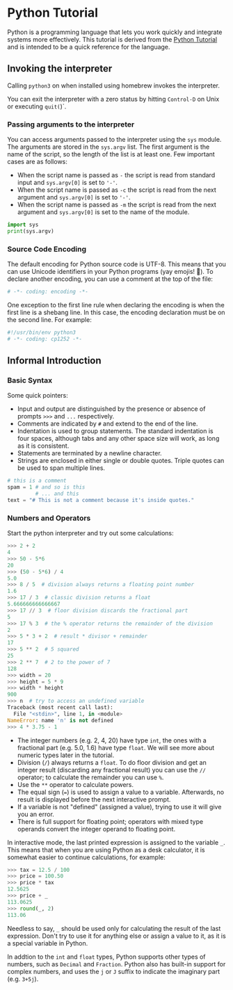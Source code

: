 # Python Tutorial

Python is a programming language that lets you work quickly and integrate systems more effectively. This tutorial is derived from the [Python Tutorial](https://docs.python.org/3/tutorial/index.html) and is intended to be a quick reference for the language.

## Invoking the interpreter

Calling `python3` on when installed using homebrew invokes the interpreter.

You can exit the interpreter with a zero status by hitting `Control-D` on Unix or executing `quit(`)`. 

### Passing arguments to the interpreter

You can access arguments passed to the interpreter using the `sys` module. The arguments are stored in the `sys.argv` list. The first argument is the name of the script, so the length of the list is at least one. Few important cases are as follows:

- When the script name is passed as `-` the script is read from standard input and `sys.argv[0]` is set to `'-'`. 
- When the script name is passed as `-c` the script is read from the next argument and `sys.argv[0]` is set to `'-'`. 
- When the script name is passed as `-m` the script is read from the next argument and `sys.argv[0]` is set to the name of the module.

```python
import sys
print(sys.argv)
```

### Source Code Encoding

The default encoding for Python source code is UTF-8. This means that you can use Unicode identifiers in your Python programs (yay emojis! 🙌). To declare another encoding, you can use a comment at the top of the file:

```python
# -*- coding: encoding -*-
```
One exception to the first line rule when declaring the encoding is when the first line is a shebang line. In this case, the encoding declaration must be on the second line. For example:

```python
#!/usr/bin/env python3
# -*- coding: cp1252 -*-
```


## Informal Introduction

### Basic Syntax

Some quick pointers:

* Input and output are distinguished by the presence or absence of prompts `>>>` and `...` respectively.
* Comments are indicated by `#` and extend to the end of the line.
* Indentation is used to group statements. The standard indentation is four spaces, although tabs and any other space size will work, as long as it is consistent.
* Statements are terminated by a newline character.
* Strings are enclosed in either single or double quotes. Triple quotes can be used to span multiple lines.

```python
# this is a comment
spam = 1 # and so is this
         # ... and this
text = "# This is not a comment because it's inside quotes."
``` 

### Numbers and Operators

Start the python interpreter and try out some calculations:

```python
>>> 2 + 2
4
>>> 50 - 5*6
20
>>> (50 - 5*6) / 4
5.0
>>> 8 / 5  # division always returns a floating point number
1.6
>>> 17 / 3  # classic division returns a float
5.666666666666667
>>> 17 // 3  # floor division discards the fractional part
5
>>> 17 % 3  # the % operator returns the remainder of the division
2
>>> 5 * 3 + 2  # result * divisor + remainder
17
>>> 5 ** 2  # 5 squared
25
>>> 2 ** 7  # 2 to the power of 7
128
>>> width = 20
>>> height = 5 * 9
>>> width * height
900
>>> n  # try to access an undefined variable
Traceback (most recent call last):
  File "<stdin>", line 1, in <module>
NameError: name 'n' is not defined
>>> 4 * 3.75 - 1

```

* The integer numbers (e.g. 2, 4, 20) have type `int`, the ones with a fractional part (e.g. 5.0, 1.6) have type `float`. We will see more about numeric types later in the tutorial.
* Division (`/`) always returns a `float`. To do floor division and get an integer result (discarding any fractional result) you can use the `//` operator; to calculate the remainder you can use `%`.
* Use the `**` operator to calculate powers.
* The equal sign (`=`) is used to assign a value to a variable. Afterwards, no result is displayed before the next interactive prompt.
* If a variable is not "defined" (assigned a value), trying to use it will give you an error.
* There is full support for floating point; operators with mixed type operands convert the integer operand to floating point.

In interactive mode, the last printed expression is assigned to the variable `_`. This means that when you are using Python as a desk calculator, it is somewhat easier to continue calculations, for example:

```python
>>> tax = 12.5 / 100
>>> price = 100.50
>>> price * tax
12.5625
>>> price + _
113.0625
>>> round(_, 2)
113.06
```
Needless to say, `_` should be used only for calculating the result of the last expression. Don't try to use it for anything else or assign a value to it, as it is a special variable in Python.

In addtion to the `int` and `float` types, Python supports other types of numbers, such as `Decimal` and `Fraction`. Python also has built-in support for complex numbers, and uses the `j` or `J` suffix to indicate the imaginary part (e.g. `3+5j`).

